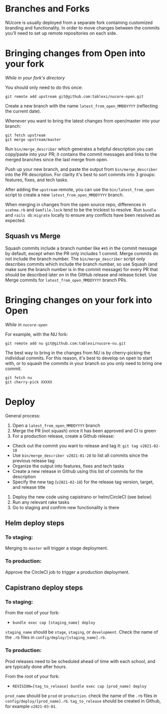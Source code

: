 # Branches and Forks

NUcore is usually deployed from a separate fork containing customized branding
and functionality. In order to move changes between the commits you'll need to
set up remote repositories on each side.

# Bringing changes from Open into your fork

_While in your fork's directory_

You should only need to do this once:

```
git remote add upstream git@github.com:tablexi/nucore-open.git
```

Create a new branch with the name `latest_from_open_MMDDYYYY` (reflecting the current date).

Whenever you want to bring the latest changes from open/master into your branch:

```
git fetch upstream
git merge upstream/master
```

Run `bin/merge_describer` which generates a helpful description you can copy/paste into your PR; it contains the commit messages and links to the merged branches since the last merge from open.

Push up your new branch, and paste the output from `bin/merge_describer` into the PR description.  For clarity it's best to sort commits into 3 groups: features, fixes, and tech tasks.

After adding the `upstream` remote, you can use the `bin/latest_from_open` script to create a new `latest_from_open_MMDDYYYY` branch.

When merging in changes from the open source repo, differences in `scehma.rb` and `Gemfile.lock` tend to be the trickiest to resolve.  Run `bundle` and `rails db:migrate` locally to ensure any conflicts have been resolved as expected.

## Squash vs Merge
Squash commits include a branch number like `#45` in the commit message by default, except when the PR only includes 1 commit. Merge commits do not include the branch number.
The `bin/merge_describer` script only describes commits which include the branch number,
so use Squash (and make sure the branch number is in the commit message) for every PR that should be described later on in the GitHub release and release ticket.  Use Merge commits for `latest_from_open_MMDDYYYY` branch PRs.

# Bringing changes on your fork into Open

_While in `nucore-open`_

For example, with the NU fork:

`git remote add nu git@github.com:tablexi/nucore-nu.git`

The best way to bring in the changes from NU is by cherry-picking the individual
commits. For this reason, it's best to develop on open to start with, or to squash
the commits in your branch so you only need to bring one commit.

```
git fetch nu
git cherry-pick XXXXX
```

# Deploy

General process:
1. Open a `latest_from_open_MMDDYYYY` branch
1. Merge the PR (not squash) once it has been approved and CI is green
1. For a production release, create a Github release:
  - Check out the commit you want to release and tag it: `git tag v2021-02-18`
  - Use `bin/merge_describer v2021-01-28` to list all commits since the previous release tag
  - Organize the output into features, fixes and tech tasks
  - Create a new release in Github using this list of commits for the description
  - Specify the new tag (`v2021-02-18`) for the release tag version, target, and release title
1. Deploy the new code using capistrano or helm/CircleCI (see below)
1. Run any relevant rake tasks
1. Go to staging and confirm new functionality is there

## Helm deploy steps

### To staging:

Merging to `master` will trigger a stage deployment.

### To production:

Approve the CircleCI job to trigger a production deployment.

## Capistrano deploy steps

### To staging:

From the root of your fork:

- `bundle exec cap [staging_name] deploy`

`staging_name` should be `stage`, `staging`, or `development`.  Check the name of the `.rb` files in `config/deploy/[staging_name].rb`.

### To production:

Prod releases need to be scheduled ahead of time with each school, and are typically done after hours.

From the root of your fork:

- `REVISION=[tag_to_release] bundle exec cap [prod_name] deploy`

`prod_name` should be `prod` or `production`. check the name of the `.rb` files in `config/deploy/[prod_name].rb`.
`tag_to_release` should be created in Github, for example `v2021-03-01`.
